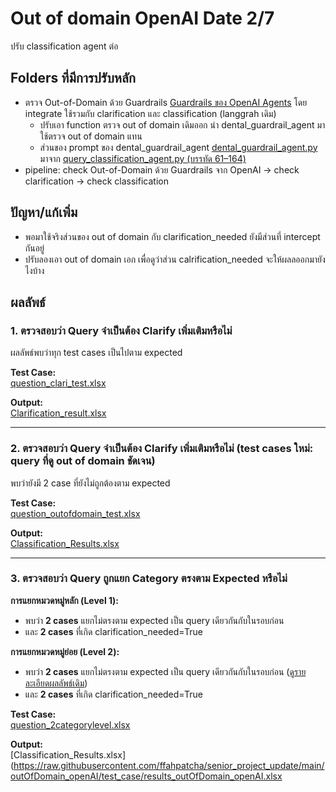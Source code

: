 # Out of domain OpenAI Date 2/7
ปรับ classification agent ต่อ

## Folders ที่มีการปรับหลัก
- ตรวจ Out-of-Domain ด้วย Guardrails [Guardrails ของ OpenAI Agents](https://openai.github.io/openai-agents-python/guardrails/) โดย integrate ใช้รวมกับ clarification และ classification (langgrah เดิม)
  - ปรับเอา function ตรวจ out of domain เดิมออก นำ dental_guardrail_agent มาใช้ตรวจ out of domain แทน 
  - ส่วนของ prompt ของ dental_guardrail_agent [dental_guardrail_agent.py](https://github.com/ffahpatcha/senior_project_update/blob/main/outOfDomain_openAI/my_agents/dental_guardrail_agent.py) มาจาก [query_classification_agent.py (บรรทัด 61–164)](https://github.com/ffahpatcha/senior_project_update/blob/main/seniorProject_withoutStructure_Output_18_6/agents/query_classification_agent.py#L61-L164)
- pipeline: check Out-of-Domain ด้วย Guardrails จาก OpenAI -> check clarification -> check classification

## ปัญหา/แก้เพิ่ม
- พอมาใช้จริงส่วนของ out of domain กับ clarification_needed ยังมีส่วนที่ intercept กันอยู่
- ปรับลองเอา out of domain เอก เพื่อดูว่าส่วน calrification_needed จะให้ผลลออกมายังไงบ้าง

## ผลลัพธ์

### 1. ตรวจสอบว่า Query จำเป็นต้อง Clarify เพิ่มเติมหรือไม่

ผลลัพธ์พบว่าทุก test cases เป็นไปตาม expected

**Test Case:**  
[question_clari_test.xlsx](https://raw.githubusercontent.com/ffahpatcha/senior_project_update/main/pipeline_v2_clarity_first_25_6/test_case/question_clari_test.xlsx)

**Output:**  
[Clarification_result.xlsx](https://raw.githubusercontent.com/ffahpatcha/senior_project_update/main/outOfDomain_openAI/test_case/results_clari_outOfDomain_openAI.xlsx)


---
### 2. ตรวจสอบว่า Query จำเป็นต้อง Clarify เพิ่มเติมหรือไม่ (test cases ใหม่: query ที่ดู out of domain ชัดเจน)

พบว่ายังมี 2 case ที่ยังไม่ถูกต้องตาม expected

**Test Case:**  
[question_outofdomain_test.xlsx](https://raw.githubusercontent.com/ffahpatcha/senior_project_update/main/withoutOutofDomain_samePrompt_25_6/test_case/question_outofdomain_test.xlsx)

**Output:**  
[Classification_Results.xlsx](https://raw.githubusercontent.com/ffahpatcha/senior_project_update/main/outOfDomain_openAI/test_case/evaluation_results.csv)



---

### 3. ตรวจสอบว่า Query ถูกแยก Category ตรงตาม Expected หรือไม่

**การแยกหมวดหมู่หลัก (Level 1):**

- พบว่า **2 cases** แยกไม่ตรงตาม expected เป็น query เดียวกันกับในรอบก่อน
- และ **2 cases**  ที่เกิด clarification_needed=True

**การแยกหมวดหมู่ย่อย (Level 2):**

- พบว่า **2 cases** แยกไม่ตรงตาม expected  เป็น query เดียวกันกับในรอบก่อน ([ดูรายละเอียดผลลัพธ์เดิม](https://github.com/ffahpatcha/senior_project_update/tree/main/seniorProject_withStruture_Output_11_6#%E0%B8%9C%E0%B8%A5%E0%B8%A5%E0%B8%B1%E0%B8%9E%E0%B8%98%E0%B9%8C))
- และ **2 cases** ที่เกิด clarification_needed=True

**Test Case:**  
[question_2categorylevel.xlsx](https://raw.githubusercontent.com/ffahpatcha/senior_project_update/main/pipeline_v2_clarity_first_25_6/test_case/question_2categorylevel.xlsx)

**Output:**  
[Classification_Results.xlsx](https://raw.githubusercontent.com/ffahpatcha/senior_project_update/main/outOfDomain_openAI/test_case/results_outOfDomain_openAI.xlsx


